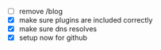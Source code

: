- [ ] remove /blog
- [x] make sure plugins are included correctly
- [x] make sure dns resolves
- [x] setup now for github
